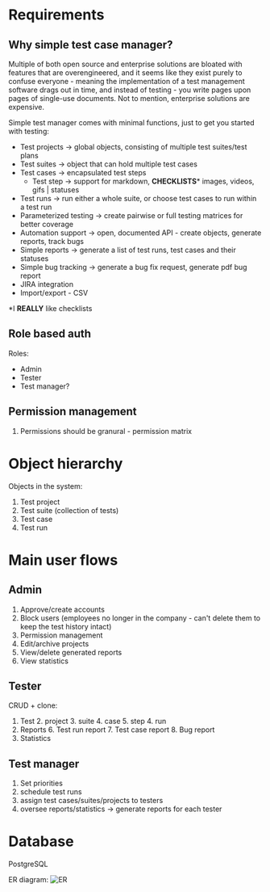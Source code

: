# Requirements
## Why simple test case manager?
Multiple of both open source and enterprise solutions are bloated with features that are overengineered, 
and it seems like they exist purely to confuse everyone - meaning the implementation of a test management software drags out in time, and instead of testing - you write pages upon pages of single-use documents.
Not to mention, enterprise solutions are expensive.

Simple test manager comes with minimal functions, just to get you started with testing:

- Test projects -> global objects, consisting of multiple test suites/test plans
- Test suites -> object that can hold multiple test cases
- Test cases -> encapsulated test steps
  - Test step -> support for markdown, **CHECKLISTS*** images, videos, gifs | statuses
- Test runs -> run either a whole suite, or choose test cases to run within a test run
- Parameterized testing -> create pairwise or full testing matrices for better coverage
- Automation support -> open, documented API - create objects, generate reports, track bugs
- Simple reports -> generate a list of test runs, test cases and their statuses 
- Simple bug tracking -> generate a bug fix request, generate pdf bug report
- JIRA integration
- Import/export - CSV 

\*I **REALLY** like checklists 
## Role based auth
Roles:
- Admin
- Tester
- Test manager?

## Permission management

1. Permissions should be granural - permission matrix

# Object hierarchy
Objects in the system:
1. Test project
2. Test suite (collection of tests)
3. Test case
4. Test run

# Main user flows

## Admin
1. Approve/create accounts
2. Block users (employees no longer in the company - can't delete them to keep the test history intact)
3. Permission management
4. Edit/archive projects
5. View/delete generated reports
6. View statistics

## Tester
CRUD + clone:
1. Test 
   2. project
   3. suite
   4. case
      5. step
   4. run
5. Reports
   6. Test run report
   7. Test case report
   8. Bug report
9. Statistics

## Test manager
1. Set priorities
2. schedule test runs
3. assign test cases/suites/projects to testers
4. oversee reports/statistics -> generate reports for each tester


# Database

PostgreSQL

ER diagram:
![ER]("./ER.png")